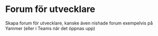 # Forum för utvecklare

Skapa forum för utvecklare, kanske även nishade forum exempelvis på Yammer \(eller i Teams när det öppnas upp\)

